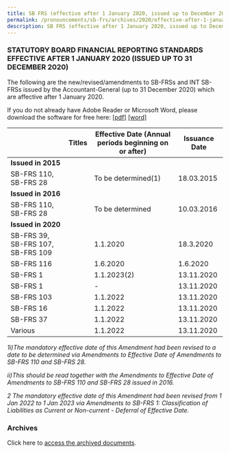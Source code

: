```yaml
---
title: SB FRS (effective after 1 January 2020, issued up to December 2020)
permalink: /pronouncements/sb-frs/archives/2020/effective-after-1-january-2020-issued-up-to-december-2020/
description: SB FRS (effective after 1 January 2020, issued up to December 2020)
---
```

### STATUTORY BOARD FINANCIAL REPORTING STANDARDS EFFECTIVE AFTER 1 JANUARY 2020 (ISSUED UP TO 31 DECEMBER 2020)

The following are the new/revised/amendments to SB-FRSs and INT SB-FRSs issued by the Accountant-General (up to 31 December 2020) which are affective after 1 January 2020.

If you do not already have Adobe Reader or Microsoft Word, please download the software for free here: [\[pdf\]](http://www.adobe.com/products/acrobat/readstep2.html) [\[word\]](http://www.microsoft.com/downloads/details.aspx?FamilyID=95e24c87-8732-48d5-8689-ab826e7b8fdf&DisplayLang=en)

|  | Titles | Effective Date (Annual periods beginning on or after) | Issuance Date |
| - | - | - | - |
| **Issued in 2015** |  |  |  |
| SB-FRS 110, SB-FRS 28 |  | To be determined(1) | 18.03.2015 |
| **Issued in 2016** |  |  |  |
| SB-FRS 110, SB-FRS 28 |  | To be determined | 10.03.2016 |
| **Issued in 2020** |  |  |  |
| SB-FRS 39, SB-FRS 107, SB-FRS 109 |  | 1.1.2020 | 18.3.2020 |
| SB-FRS 116 |  | 1.6.2020 | 1.6.2020 |
| SB-FRS 1 |  | 1.1.2023(2) | 13.11.2020 |
| SB-FRS 1 |  | - | 13.11.2020 |
| SB-FRS 103 |  | 1.1.2022 | 13.11.2020 |
| SB-FRS 16 |  | 1.1.2022 | 13.11.2020 |
| SB-FRS 37 |  | 1.1.2022 | 13.11.2020 |
| Various |  | 1.1.2022 | 13.11.2020 |


*1i)The mandatory effective date of this Amendment had been revised to a date to be determined via Amendments to Effective Date of Amendments to SB-FRS 110 and SB-FRS 28.*

*ii)This should be read together with the Amendments to Effective Date of Amendments to SB-FRS 110 and SB-FRS 28 issued in 2016.*
  
*2 The mandatory effective date of this Amendment had been revised from 1 Jan 2022 to 1 Jan 2023 via Amendments to SB-FRS 1: Classification of Liabilities as Current or Non-current - Deferral of Effective Date.*

### Archives 

Click here to [access the archived documents](/pronouncements/sb-frs/archives/).